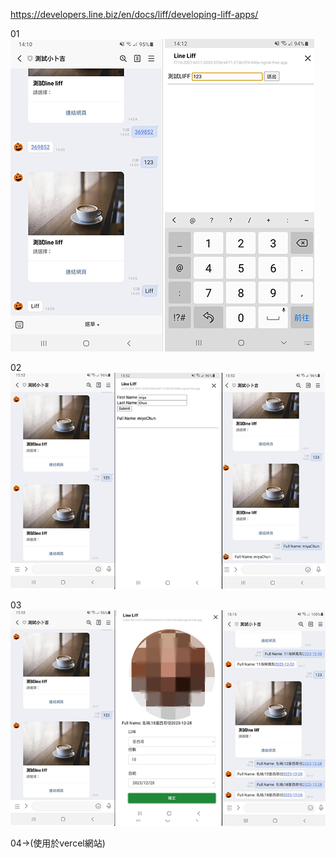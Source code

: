 https://developers.line.biz/en/docs/liff/developing-liff-apps/  
  
01  
![image](https://github.com/miyachun/line-liff/blob/main/demo01.png)  
  

  
02  
![image](https://github.com/miyachun/line-liff/blob/main/demo02.png)  
  

03  
![image](https://github.com/miyachun/line-liff/blob/main/demo03.png)  
  
  
04->(使用於vercel網站)


  